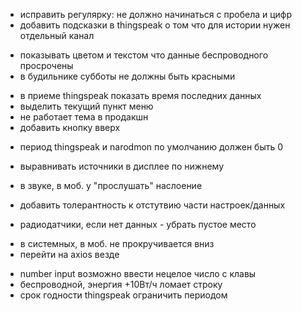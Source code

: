 * исправить регулярку: не должно начинаться с пробела и цифр
* добавить подсказки в thingspeak о том что для истории нужен отдельный канал
+ показывать цветом и текстом что данные беспроводного просрочены
+ в будильнике субботы не должны быть красными
* в приеме thingspeak показать время последних данных
* выделить текущий пункт меню
* не работает тема в продакшн
* добавить кнопку вверх
+ период thingspeak и narodmon по умолчанию должен быть 0
* выравнивать источники в дисплее по нижнему
+ в звуке, в моб. у "прослушать" наслоение 
* добавить толерантность к отстутвию части настроек/данных
+ радиодатчики, если нет данных - убрать пустое место
* в системных, в моб. не прокручивается вниз
* перейти на axios везде
+ number input возможно ввести нецелое число с клавы 
+ беспроводной, энергия +10Вт/ч ломает строку
+ срок годности thingspeak ограничить периодом